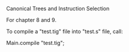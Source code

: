 Canonical Trees and Instruction Selection

For chapter 8 and 9.

To compile a "test.tig" file into "test.s" file, call:

Main.compile "test.tig";

